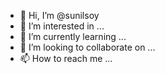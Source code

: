 - 👋 Hi, I’m @sunilsoy
- 👀 I’m interested in ...
- 🌱 I’m currently learning ...
- 💞️ I’m looking to collaborate on ...
- 📫 How to reach me ...

<!---
sunilsoy/sunilsoy is a ✨ special ✨ repository because its `README.md` (this file) appears on your GitHub profile.
You can click the Preview link to take a look at your changes.
--->
